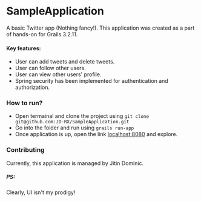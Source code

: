 # SampleApplication
A basic Twitter app (Nothing fancy!). This application was created as a part of hands-on for Grails 3.2.11.
#### Key features:
* User can add tweets and delete tweets.
* User can follow other users.
* User can view other users' profile.
* Spring security has been implemented for authentication and authorization.


### How to run?
* Open termainal and clone the project using `git clone git@github.com:JD-RX/SampleApplication.git`
* Go into the folder and run using `grails run-app`
* Once application is up, open the link [localhost:8080](http://localhost:8080/) and explore.

### Contributing
  Currently, this application is managed by Jitin Dominic.

##### PS:
Clearly, UI isn't my prodigy!
